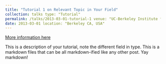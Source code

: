```yaml
---
title: "Tutorial 1 on Relevant Topic in Your Field"
collection: talks type: "Tutorial"
permalink: /talks/2013-03-01-tutorial-1 venue: "UC-Berkeley Institute for Testing Science"
date: 2013-03-01 location: "Berkeley CA, USA"
---
```


[More information here](http://exampleurl.com)

This is a description of your tutorial, note the different field in type. This is a markdown files that can be all
markdown-ified like any other post. Yay markdown!
